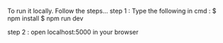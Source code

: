 To run it locally. Follow the steps...
step 1 : Type the following in cmd :
        $ npm install
        $ npm run dev

step 2 : open localhost:5000  in your browser
